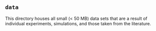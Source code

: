 ## `data`

This directory houses all small (< 50 MB) data sets that are a result of individual experiments, simulations, and those taken from the literature. 